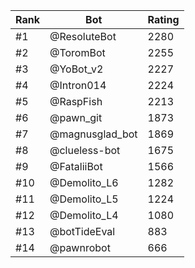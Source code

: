Rank|Bot|Rating
---|---|---
#1|@ResoluteBot|2280
#2|@ToromBot|2255
#3|@YoBot_v2|2227
#4|@Intron014|2224
#5|@RaspFish|2213
#6|@pawn_git|1873
#7|@magnusglad_bot|1869
#8|@clueless-bot|1675
#9|@FataliiBot|1566
#10|@Demolito_L6|1282
#11|@Demolito_L5|1224
#12|@Demolito_L4|1080
#13|@botTideEval|883
#14|@pawnrobot|666
